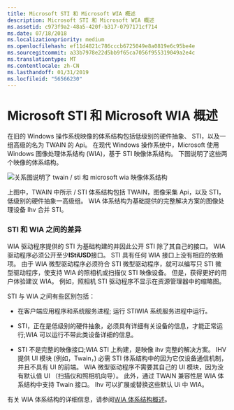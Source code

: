 ```yaml
---
title: Microsoft STI 和 Microsoft WIA 概述
description: Microsoft STI 和 Microsoft WIA 概述
ms.assetid: c973f9a2-48a5-420f-b317-0797171cf714
ms.date: 07/18/2018
ms.localizationpriority: medium
ms.openlocfilehash: ef11d4821c786cccb6725049e8a0819e6c95be4e
ms.sourcegitcommit: a33b7978e22d5bb9f65ca7056f955319049a2e4c
ms.translationtype: MT
ms.contentlocale: zh-CN
ms.lasthandoff: 01/31/2019
ms.locfileid: "56566230"
---
```

# <a name="overview-of-microsoft-sti-and-microsoft-wia"></a>Microsoft STI 和 Microsoft WIA 概述

在旧的 Windows 操作系统映像的体系结构包括低级别的硬件抽象、 STI，以及一组高级的名为 TWAIN 的 Api。 在现代 Windows 操作系统中，Microsoft 使用 Windows 图像处理体系结构 (WIA)，基于 STI 映像体系结构。 下图说明了这些两个映像的体系结构。

![关系图说明了 twain / sti 和 microsoft wia 映像体系结构](images/sti-wia.png)

上图中，TWAIN 中所示 / STI 体系结构包括 TWAIN，图像采集 Api，以及 STI，低级别的硬件抽象一高级组。 WIA 体系结构为基础提供的完整解决方案的图像处理设备 Ihv 合并 STI。

### <a name="differences-between-sti-and-wia"></a>STI 和 WIA 之间的差异

WIA 驱动程序提供的 STI 为基础构建的并因此公开 STI 除了其自己的接口。 WIA 驱动程序必须公开至少**IStiUSD**接口。 STI 具有任何 WIA 接口上没有相应的依赖项。 由于 WIA 微型驱动程序必须符合 STI 微型驱动程序，就可以编写只 STI 微型驱动程序，使支持 WIA 的照相机或扫描仪 STI 映像设备。 但是，获得更好的用户体验建议 WIA。 例如，照相机 STI 驱动程序不显示在资源管理器中的缩略图。

STI 与 WIA 之间有些区别包括：

-   在客户端应用程序和系统服务进程; 运行 STIWIA 系统服务进程中运行。

-   STI，正在是低级别的硬件抽象，必须具有详细有关设备的信息，才能正常运行;WIA 可以运行不带此类设备详细的信息。

-   STI 不是完整的映像接口;WIA STI 上构建，是映像 ihv 完整的解决方案。 IHV 提供 UI 模块 (例如，Twain，) 必需 STI 体系结构中的因为它仅设备通信机制，并且不具有 UI 的前端。 WIA 微型驱动程序不需要其自己的 UI 模块，因为没有默认值 UI （扫描仪和照相机向导）。 此外，通过 TWAIN 兼容性层 WIA 体系结构中支持 Twain 接口。 Ihv 可以扩展或替换这些默认 Ui 中 WIA。

有关 WIA 体系结构的详细信息，请参阅[WIA 体系结构概述](wia-architecture-overview.md)。

 

 




